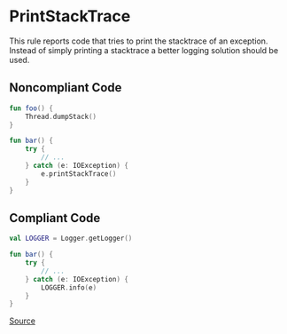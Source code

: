 # PrintStackTrace

This rule reports code that tries to print the stacktrace of an exception. Instead of simply printing a stacktrace
a better logging solution should be used.

## Noncompliant Code

```kotlin
fun foo() {
    Thread.dumpStack()
}

fun bar() {
    try {
        // ...
    } catch (e: IOException) {
        e.printStackTrace()
    }
}
```
## Compliant Code

```kotlin
val LOGGER = Logger.getLogger()

fun bar() {
    try {
        // ...
    } catch (e: IOException) {
        LOGGER.info(e)
    }
}
```

[Source](https://arturbosch.github.io/detekt/exceptions.html#printstacktrace)
